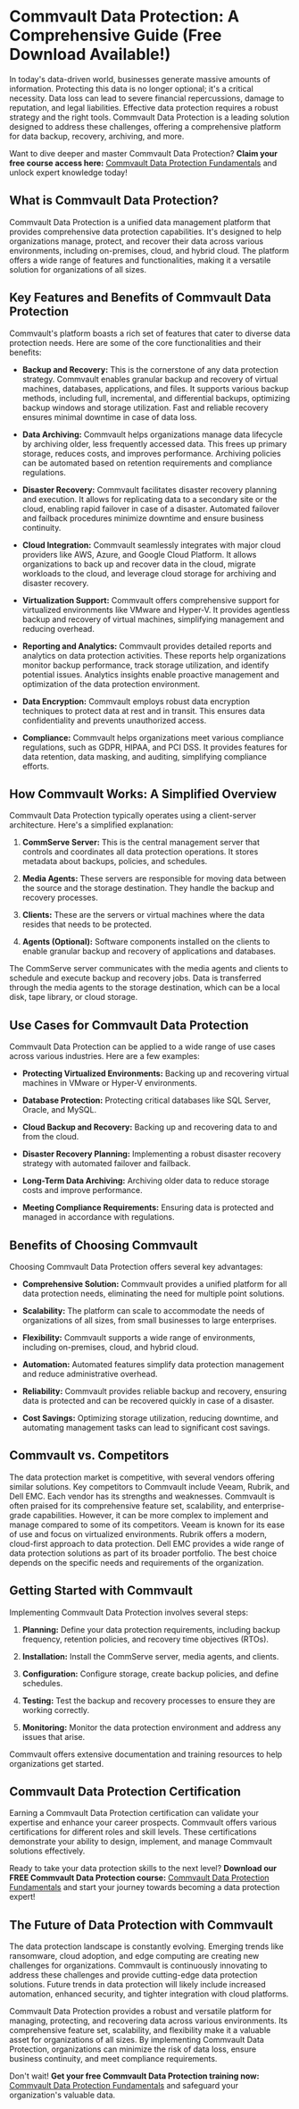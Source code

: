# Commvault Data Protection: A Comprehensive Guide (Free Download Available!)

In today's data-driven world, businesses generate massive amounts of information. Protecting this data is no longer optional; it's a critical necessity. Data loss can lead to severe financial repercussions, damage to reputation, and legal liabilities. Effective data protection requires a robust strategy and the right tools. Commvault Data Protection is a leading solution designed to address these challenges, offering a comprehensive platform for data backup, recovery, archiving, and more.

Want to dive deeper and master Commvault Data Protection? **Claim your free course access here:** [Commvault Data Protection Fundamentals](https://udemywork.com/commvault-data-protection) and unlock expert knowledge today!

## What is Commvault Data Protection?

Commvault Data Protection is a unified data management platform that provides comprehensive data protection capabilities. It's designed to help organizations manage, protect, and recover their data across various environments, including on-premises, cloud, and hybrid cloud. The platform offers a wide range of features and functionalities, making it a versatile solution for organizations of all sizes.

## Key Features and Benefits of Commvault Data Protection

Commvault's platform boasts a rich set of features that cater to diverse data protection needs. Here are some of the core functionalities and their benefits:

*   **Backup and Recovery:** This is the cornerstone of any data protection strategy. Commvault enables granular backup and recovery of virtual machines, databases, applications, and files. It supports various backup methods, including full, incremental, and differential backups, optimizing backup windows and storage utilization. Fast and reliable recovery ensures minimal downtime in case of data loss.

*   **Data Archiving:** Commvault helps organizations manage data lifecycle by archiving older, less frequently accessed data. This frees up primary storage, reduces costs, and improves performance. Archiving policies can be automated based on retention requirements and compliance regulations.

*   **Disaster Recovery:** Commvault facilitates disaster recovery planning and execution. It allows for replicating data to a secondary site or the cloud, enabling rapid failover in case of a disaster. Automated failover and failback procedures minimize downtime and ensure business continuity.

*   **Cloud Integration:** Commvault seamlessly integrates with major cloud providers like AWS, Azure, and Google Cloud Platform. It allows organizations to back up and recover data in the cloud, migrate workloads to the cloud, and leverage cloud storage for archiving and disaster recovery.

*   **Virtualization Support:** Commvault offers comprehensive support for virtualized environments like VMware and Hyper-V. It provides agentless backup and recovery of virtual machines, simplifying management and reducing overhead.

*   **Reporting and Analytics:** Commvault provides detailed reports and analytics on data protection activities. These reports help organizations monitor backup performance, track storage utilization, and identify potential issues. Analytics insights enable proactive management and optimization of the data protection environment.

*   **Data Encryption:** Commvault employs robust data encryption techniques to protect data at rest and in transit. This ensures data confidentiality and prevents unauthorized access.

*   **Compliance:** Commvault helps organizations meet various compliance regulations, such as GDPR, HIPAA, and PCI DSS. It provides features for data retention, data masking, and auditing, simplifying compliance efforts.

## How Commvault Works: A Simplified Overview

Commvault Data Protection typically operates using a client-server architecture. Here's a simplified explanation:

1.  **CommServe Server:** This is the central management server that controls and coordinates all data protection operations. It stores metadata about backups, policies, and schedules.

2.  **Media Agents:** These servers are responsible for moving data between the source and the storage destination. They handle the backup and recovery processes.

3.  **Clients:** These are the servers or virtual machines where the data resides that needs to be protected.

4.  **Agents (Optional):** Software components installed on the clients to enable granular backup and recovery of applications and databases.

The CommServe server communicates with the media agents and clients to schedule and execute backup and recovery jobs. Data is transferred through the media agents to the storage destination, which can be a local disk, tape library, or cloud storage.

## Use Cases for Commvault Data Protection

Commvault Data Protection can be applied to a wide range of use cases across various industries. Here are a few examples:

*   **Protecting Virtualized Environments:** Backing up and recovering virtual machines in VMware or Hyper-V environments.

*   **Database Protection:** Protecting critical databases like SQL Server, Oracle, and MySQL.

*   **Cloud Backup and Recovery:** Backing up and recovering data to and from the cloud.

*   **Disaster Recovery Planning:** Implementing a robust disaster recovery strategy with automated failover and failback.

*   **Long-Term Data Archiving:** Archiving older data to reduce storage costs and improve performance.

*   **Meeting Compliance Requirements:** Ensuring data is protected and managed in accordance with regulations.

## Benefits of Choosing Commvault

Choosing Commvault Data Protection offers several key advantages:

*   **Comprehensive Solution:** Commvault provides a unified platform for all data protection needs, eliminating the need for multiple point solutions.

*   **Scalability:** The platform can scale to accommodate the needs of organizations of all sizes, from small businesses to large enterprises.

*   **Flexibility:** Commvault supports a wide range of environments, including on-premises, cloud, and hybrid cloud.

*   **Automation:** Automated features simplify data protection management and reduce administrative overhead.

*   **Reliability:** Commvault provides reliable backup and recovery, ensuring data is protected and can be recovered quickly in case of a disaster.

*   **Cost Savings:** Optimizing storage utilization, reducing downtime, and automating management tasks can lead to significant cost savings.

## Commvault vs. Competitors

The data protection market is competitive, with several vendors offering similar solutions. Key competitors to Commvault include Veeam, Rubrik, and Dell EMC. Each vendor has its strengths and weaknesses. Commvault is often praised for its comprehensive feature set, scalability, and enterprise-grade capabilities. However, it can be more complex to implement and manage compared to some of its competitors. Veeam is known for its ease of use and focus on virtualized environments. Rubrik offers a modern, cloud-first approach to data protection. Dell EMC provides a wide range of data protection solutions as part of its broader portfolio. The best choice depends on the specific needs and requirements of the organization.

## Getting Started with Commvault

Implementing Commvault Data Protection involves several steps:

1.  **Planning:** Define your data protection requirements, including backup frequency, retention policies, and recovery time objectives (RTOs).

2.  **Installation:** Install the CommServe server, media agents, and clients.

3.  **Configuration:** Configure storage, create backup policies, and define schedules.

4.  **Testing:** Test the backup and recovery processes to ensure they are working correctly.

5.  **Monitoring:** Monitor the data protection environment and address any issues that arise.

Commvault offers extensive documentation and training resources to help organizations get started.

## Commvault Data Protection Certification

Earning a Commvault Data Protection certification can validate your expertise and enhance your career prospects. Commvault offers various certifications for different roles and skill levels. These certifications demonstrate your ability to design, implement, and manage Commvault solutions effectively.

Ready to take your data protection skills to the next level? **Download our FREE Commvault Data Protection course:** [Commvault Data Protection Fundamentals](https://udemywork.com/commvault-data-protection) and start your journey towards becoming a data protection expert!

## The Future of Data Protection with Commvault

The data protection landscape is constantly evolving. Emerging trends like ransomware, cloud adoption, and edge computing are creating new challenges for organizations. Commvault is continuously innovating to address these challenges and provide cutting-edge data protection solutions. Future trends in data protection will likely include increased automation, enhanced security, and tighter integration with cloud platforms.

Commvault Data Protection provides a robust and versatile platform for managing, protecting, and recovering data across various environments. Its comprehensive feature set, scalability, and flexibility make it a valuable asset for organizations of all sizes. By implementing Commvault Data Protection, organizations can minimize the risk of data loss, ensure business continuity, and meet compliance requirements.

Don't wait! **Get your free Commvault Data Protection training now:** [Commvault Data Protection Fundamentals](https://udemywork.com/commvault-data-protection) and safeguard your organization's valuable data.
